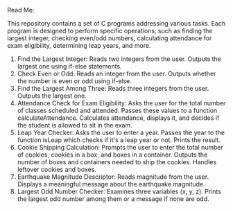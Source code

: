 Read Me:

This repository contains a set of C programs addressing various tasks. Each program is designed to perform specific operations, such as finding the largest integer, checking even/odd numbers, calculating attendance for exam eligibility, determining leap years, and more.

1. Find the Largest Integer:
   Reads two integers from the user.
   Outputs the largest one using if-else statements.
2. Check Even or Odd:
    Reads an integer from the user.
    Outputs whether the number is even or odd using if-else.
3. Find the Largest Among Three:
    Reads three integers from the user.
    Outputs the largest one.
4. Attendance Check for Exam Eligibility:
    Asks the user for the total number of classes scheduled and attended.
    Passes these values to a function calculateAttendance.
    Calculates attendance, displays it, and decides if the student is allowed to sit in the exam.
5. Leap Year Checker:
    Asks the user to enter a year.
    Passes the year to the function isLeap which checks if it's a leap year or not.
    Prints the result.
6. Cookie Shipping Calculation:
    Prompts the user to enter the total number of cookies, cookies in a box, and boxes in a container.
    Outputs the number of boxes and containers needed to ship the cookies.
    Handles leftover cookies and boxes.
7. Earthquake Magnitude Descriptor:
    Reads magnitude from the user.
    Displays a meaningful message about the earthquake magnitude.
8. Largest Odd Number Checker:
    Examines three variables (x, y, z).
    Prints the largest odd number among them or a message if none are odd.

